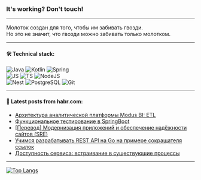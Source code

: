 ### It's working? Don't touch!

---
Молоток создан для того, чтобы им забивать гвозди. <br>
Но это не значит, что гвозди можно забивать только молотком.

---

#### 🛠️ Technical stack:

![Java](https://img.shields.io/badge/Java-informational?logo=Oracle&style=flat&logoColor=white&color=FF4500)
![Kotlin](https://img.shields.io/badge/Kotlin-informational?logo=Kotlin&style=flat&logoColor=white&color=774D97)
![Spring](https://img.shields.io/badge/SpringBoot-informational?logo=SpringBoot&style=flat&logoColor=white&color=6DB33F) <br>
![JS](https://img.shields.io/badge/JS-informational?logo=javaScript&style=flat&logoColor=black&color=F7Df1E)
![TS](https://img.shields.io/badge/TypeScript-informational?logo=typeScript&style=flat&logoColor=black&color=0667A8)
![NodeJS](https://img.shields.io/badge/NodeJS-informational?logo=node.js&style=flat&logoColor=white&color=70A760) <br>
![Nest](https://img.shields.io/badge/NestJS-informational?logo=NestJS&style=flat&logoColor=white&color=E0234E)
![PostgreSQL](https://img.shields.io/badge/PostgreSQL-informational?logo=PostgreSQL&style=flat&logoColor=white&color=DAA520)
![Git](https://img.shields.io/badge/Git-informational?logo=git&style=flat&logoColor=white&color=778899)

___

#### 💬 Latest posts from habr.com:

<!-- BLOG-POST-LIST:START -->
- [Архитектура аналитической платформы Modus BI: ETL](https://habr.com/ru/companies/modusbi/articles/747866/?utm_source=habrahabr&utm_medium=rss&utm_campaign=747866)
- [Функциональное тестирование в SpringBoot](https://habr.com/ru/companies/otus/articles/747852/?utm_source=habrahabr&utm_medium=rss&utm_campaign=747852)
- [[Перевод] Модернизация приложений и обеспечение надёжности сайтов &lpar;SRE&rpar;](https://habr.com/ru/companies/piter/articles/747850/?utm_source=habrahabr&utm_medium=rss&utm_campaign=747850)
- [Учимся разрабатывать REST API на Go на примере сокращателя ссылок](https://habr.com/ru/companies/selectel/articles/747738/?utm_source=habrahabr&utm_medium=rss&utm_campaign=747738)
- [Доступность сервиса: встраивание в существующие процессы](https://habr.com/ru/companies/rtlabs/articles/747828/?utm_source=habrahabr&utm_medium=rss&utm_campaign=747828)
<!-- BLOG-POST-LIST:END -->

---
[![Top Langs](https://github-readme-stats-git-master-advtsetting-gmailcom.vercel.app/api/top-langs/?username=zloylis&langs_count=10&hide_title=false&title_color=e6edf3&size_weight=0.5&count_weight=0.5&layout=compact&hide_border=true&theme=dracula)](https://github.com/zloylis)

<!-- ![GitHub stats](https://github-readme-stats-git-master-advtsetting-gmailcom.vercel.app/api?username=zloylis&show_icons=true&hide_border=true&theme=dracula&hide_title=true&include_all_commits=true&count_private=true&hide=contribs&hide_rank=true) -->
